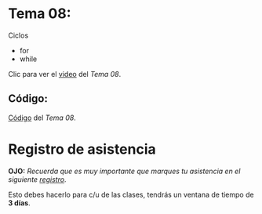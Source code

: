  # __Tema 08:__ 
Ciclos
* for
* while


Clic para ver el [video]() del _Tema 08_.


## Código:
[Código]() del _Tema 08_.


# Registro de asistencia
__OJO:__ _Recuerda que es muy importante que marques tu asistencia en el siguiente [registro]()_.

Esto debes hacerlo para c/u de las clases, tendrás un ventana de tiempo de __3 días__.
